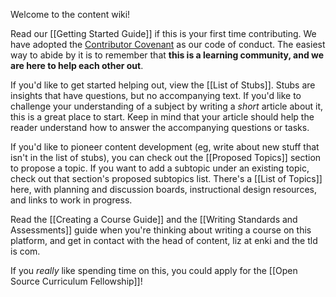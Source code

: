 Welcome to the content wiki!

Read our [[Getting Started Guide]] if this is your first time contributing.
We have adopted the [Contributor Covenant](https://www.contributor-covenant.org/version/1/4/code-of-conduct.html) as our code of conduct. The easiest way to abide by it is to remember that **this is a learning community, and we are here to help each other out**. 

If you'd like to get started helping out, view the [[List of Stubs]]. Stubs are insights that have questions, but no accompanying text. If you'd like to challenge your understanding of a subject by writing a *short* article about it, this is a great place to start. Keep in mind that your article should help the reader understand how to answer the accompanying questions or tasks.

If you'd like to pioneer content development (eg, write about new stuff that isn't in the list of stubs), you can check out the [[Proposed Topics]] section to propose a topic. If you want to add a subtopic under an existing topic, check out that section's proposed subtopics list. There's a [[List of Topics]] here, with planning and discussion boards, instructional design resources, and links to work in progress. 

Read the [[Creating a Course Guide]] and the [[Writing Standards and Assessments]] guide when you're thinking about writing a course on this platform, and get in contact with the head of content, liz at enki and the tld is com.


If you _really_ like spending time on this, you could apply for the [[Open Source Curriculum Fellowship]]!